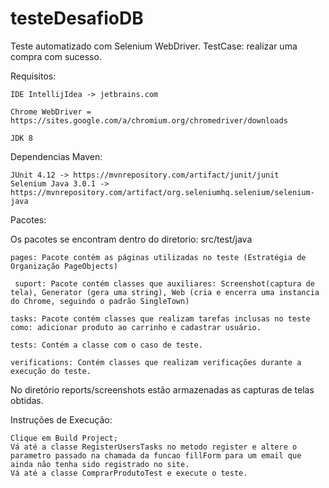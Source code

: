 # testeDesafioDB

Teste automatizado com Selenium WebDriver.
TestCase: realizar uma compra com sucesso.

Requisitos:

    IDE IntellijIdea -> jetbrains.com
  
    Chrome WebDriver = https://sites.google.com/a/chromium.org/chromedriver/downloads
    
    JDK 8

  Dependencias Maven:

    JUnit 4.12 -> https://mvnrepository.com/artifact/junit/junit
    Selenium Java 3.0.1 -> https://mvnrepository.com/artifact/org.seleniumhq.selenium/selenium-java

Pacotes:

   Os pacotes se encontram dentro do diretorio: src/test/java

    pages: Pacote contém as páginas utilizadas no teste (Estratégia de Organização PageObjects)
  
     suport: Pacote contém classes que auxiliares: Screenshot(captura de tela), Generator (gera uma string), Web (cria e encerra uma instancia do Chrome, seguindo o padrão SingleTown) 
  
    tasks: Pacote contém classes que realizam tarefas inclusas no teste como: adicionar produto ao carrinho e cadastrar usuário.
  
    tests: Contém a classe com o caso de teste.
  
    verifications: Contém classes que realizam verificações durante a execução do teste.

No diretório reports/screenshots estão armazenadas as capturas de telas obtidas.

Instruções de Execução:

    Clique em Build Project;
    Vá até a classe RegisterUsersTasks no metodo register e altere o parametro passado na chamada da funcao fillForm para um email que ainda não tenha sido registrado no site.
    Vá até a classe ComprarProdutoTest e execute o teste.



